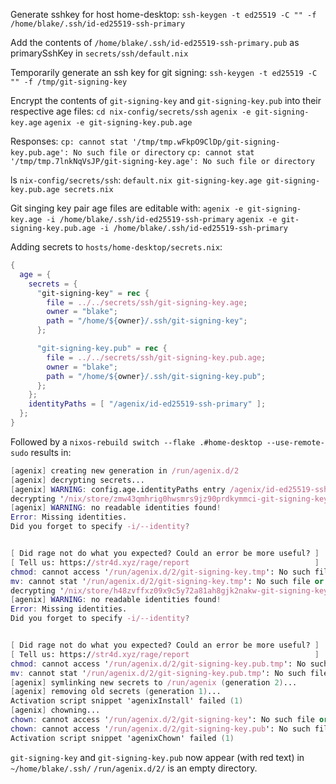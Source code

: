 Generate sshkey for host home-desktop:
`ssh-keygen -t ed25519 -C "" -f /home/blake/.ssh/id-ed25519-ssh-primary`

Add the contents of `/home/blake/.ssh/id-ed25519-ssh-primary.pub` as primarySshKey in `secrets/ssh/default.nix`

Temporarily generate an ssh key for git signing:
`ssh-keygen -t ed25519 -C "" -f /tmp/git-signing-key`

Encrypt the contents of `git-signing-key` and `git-signing-key.pub` into their respective age files:
`cd nix-config/secrets/ssh`
`agenix -e git-signing-key.age`
`agenix -e git-signing-key.pub.age`

Responses:
`cp: cannot stat '/tmp/tmp.wFkpO9ClDp/git-signing-key.pub.age': No such file or directory`
`cp: cannot stat '/tmp/tmp.7lnkNqVsJP/git-signing-key.age': No such file or directory`

ls `nix-config/secrets/ssh`:
`default.nix git-signing-key.age git-signing-key.pub.age secrets.nix`

Git singing key pair age files are editable with:
`agenix -e git-signing-key.age -i /home/blake/.ssh/id-ed25519-ssh-primary`
`agenix -e git-signing-key.pub.age -i /home/blake/.ssh/id-ed25519-ssh-primary`

Adding secrets to `hosts/home-desktop/secrets.nix`:

```nix
{
  age = {
    secrets = {
      "git-signing-key" = rec {
        file = ../../secrets/ssh/git-signing-key.age;
        owner = "blake";
        path = "/home/${owner}/.ssh/git-signing-key";
      };

      "git-signing-key.pub" = rec {
        file = ../../secrets/ssh/git-signing-key.pub.age;
        owner = "blake";
        path = "/home/${owner}/.ssh/git-signing-key.pub";
      };
    };
    identityPaths = [ "/agenix/id-ed25519-ssh-primary" ];
  };
}
```

Followed by a `nixos-rebuild switch --flake .#home-desktop --use-remote-sudo` results in:

```nix
[agenix] creating new generation in /run/agenix.d/2
[agenix] decrypting secrets...
[agenix] WARNING: config.age.identityPaths entry /agenix/id-ed25519-ssh-primary not present!
decrypting '/nix/store/zmw43qmhrig0hwsmrs9jz90prdkymmci-git-signing-key.age' to '/run/agenix.d/2/git-signing-key'...
[agenix] WARNING: no readable identities found!
Error: Missing identities.
Did you forget to specify -i/--identity?


[ Did rage not do what you expected? Could an error be more useful? ]
[ Tell us: https://str4d.xyz/rage/report                            ]
chmod: cannot access '/run/agenix.d/2/git-signing-key.tmp': No such file or directory
mv: cannot stat '/run/agenix.d/2/git-signing-key.tmp': No such file or directory
decrypting '/nix/store/h48zvffxz09x9c5y72a81ah8gjk2nakw-git-signing-key.pub.age' to '/run/agenix.d/2/git-signing-key.pub'...
[agenix] WARNING: no readable identities found!
Error: Missing identities.
Did you forget to specify -i/--identity?


[ Did rage not do what you expected? Could an error be more useful? ]
[ Tell us: https://str4d.xyz/rage/report                            ]
chmod: cannot access '/run/agenix.d/2/git-signing-key.pub.tmp': No such file or directory
mv: cannot stat '/run/agenix.d/2/git-signing-key.pub.tmp': No such file or directory
[agenix] symlinking new secrets to /run/agenix (generation 2)...
[agenix] removing old secrets (generation 1)...
Activation script snippet 'agenixInstall' failed (1)
[agenix] chowning...
chown: cannot access '/run/agenix.d/2/git-signing-key': No such file or directory
chown: cannot access '/run/agenix.d/2/git-signing-key.pub': No such file or directory
Activation script snippet 'agenixChown' failed (1)
```

`git-signing-key` and `git-signing-key.pub` now appear (with red text) in `~/home/blake/.ssh/`
`/run/agenix.d/2/` is an empty directory.
